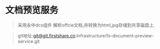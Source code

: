 # 文档预览服务
> 采用永中dcs组件 解析offcie文档,并转换为html,jpg存储到共享磁盘上.

>git地址:git@git.firstshare.cn:Infrastructure/fs-document-preview-service.git